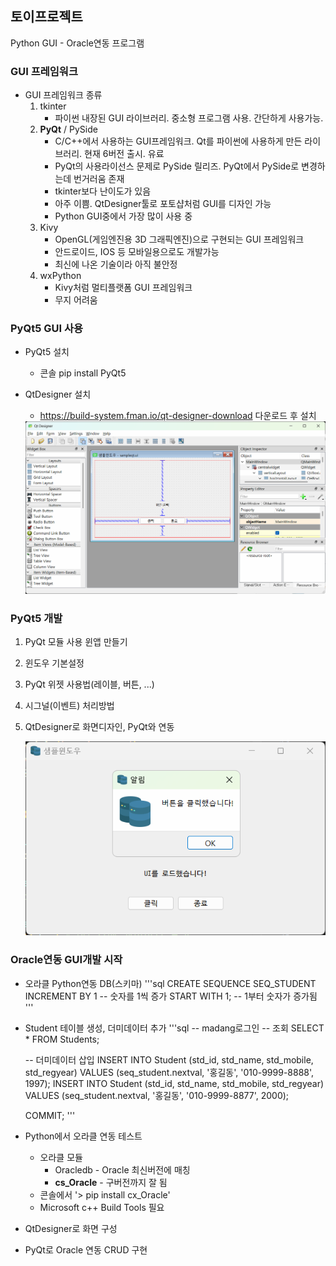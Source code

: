 ## 토이프로젝트
Python GUI - Oracle연동 프로그램

### GUI 프레임워크
- GUI 프레임워크 종류
    1. tkinter
        - 파이썬 내장된 GUI 라이브러리. 중소형 프로그램 사용. 간단하게 사용가능.
    2. **PyQt** / PySide
        - C/C++에서 사용하는 GUI프레임워크. Qt를 파이썬에 사용하게 만든 라이브러리. 현재 6버전 출시. 유료
        - PyQt의 사용라이선스 문제로 PySide 릴리즈. PyQt에서 PySide로 변경하는데 번거러움 존재
        - tkinter보다 난이도가 있음
        - 아주 이쁨. QtDesigner툴로 포토샵처럼 GUI를 디자인 가능
        - Python GUI중에서 가장 많이 사용 중
    3. Kivy
        - OpenGL(게임엔진용 3D 그래픽엔진)으로 구현되는 GUI 프레임워크
        - 안드로이드, IOS 등 모바일용으로도 개발가능
        - 최신에 나온 기술이라 아직 불안정 
    4. wxPython
        - Kivy처럼 멀티플랫폼 GUI 프레임워크
        - 무지 어려움


### PyQt5 GUI 사용
- PyQt5 설치
    - 콘솔 pip install PyQt5
    
- QtDesigner 설치
    - https://build-system.fman.io/qt-designer-download 다운로드 후 설치

    <img src = '../image/db007.png' width = "700">


### PyQt5 개발
1. PyQt 모듈 사용 윈앱 만들기
2. 윈도우 기본설정
3. PyQt 위젯 사용법(레이블, 버튼, ...)
4. 시그널(이벤트) 처리방법
5. QtDesigner로 화면디자인, PyQt와 연동

    <img src = '../image/db006.png' width = "600">


### Oracle연동 GUI개발 시작
- 오라클 Python연동 DB(스키마) 
    '''sql
    CREATE SEQUENCE SEQ_STUDENT
	INCREMENT BY 1		-- 숫자를 1씩 증가
	START WITH 1;		-- 1부터 숫자가 증가됨
    '''

- Student 테이블 생성, 더미데이터 추가
    '''sql
    -- madang로그인
    -- 조회
    SELECT * FROM Students;

    -- 더미데이터 삽입
    INSERT INTO Student (std_id, std_name, std_mobile, std_regyear)
    VALUES (seq_student.nextval, '홍길동', '010-9999-8888', 1997);
    INSERT INTO Student (std_id, std_name, std_mobile, std_regyear)
    VALUES (seq_student.nextval, '홍길동', '010-9999-8877', 2000);

    COMMIT;
    '''
- Python에서 오라클 연동 테스트
    - 오라클 모듈
        - Oracledb - Oracle 최신버전에 매칭
        - **cs_Oracle** - 구버전까지 잘 됨
    - 콘솔에서 '> pip install cx_Oracle'
    - Microsoft c++ Build Tools 필요
- QtDesigner로 화면 구성
- PyQt로 Oracle 연동 CRUD 구현

